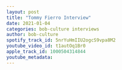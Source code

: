 ```yaml
---
layout: post
title: "Tommy Fierro Interview"
date: 2021-01-04
categories: bob-culture interviews
author: bob-culture
spotify_track_id: 5nrYuHmIIU2ogcS9vpa8M2
youtube_video_id: t1autOq1Br0
apple_track_id: 1000504314844
youtube_metadata: 
---
```

